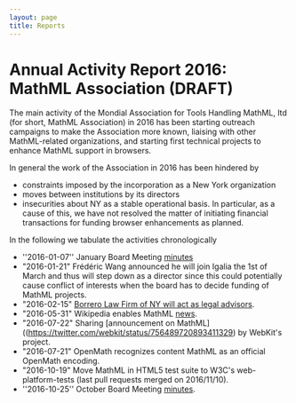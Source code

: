 ```yaml
---
layout: page
title: Reports
---
```


# Annual Activity Report 2016: MathML Association (DRAFT)

The main activity of the Mondial Association for Tools Handling MathML, ltd (for short,
MathML Association) in 2016 has been starting outreach campaigns to make the Association
more known, liaising with other MathML-related organizations, and starting first technical
projects to enhance MathML support in browsers.

In general the work of the Association in 2016 has been hindered by
* constraints imposed by the incorporation as a New York organization
* moves between institutions by its directors
* insecurities about NY as a stable operational basis. 
In particular, as a cause of this, we have not resolved the matter of initiating financial
transactions for funding browser enhancements as planned. 

In the following we tabulate the activities chronologically

* ''2016-01-07'' January Board Meeting [minutes](/meetings/board-2016-01-07.html)
* "2016-01-21" Frédéric Wang announced he will join Igalia the 1st of March and thus will step down as a director since this could potentially cause conflict of interests when the board has to decide funding of MathML projects.
* "2016-02-15" [Borrero Law Firm of NY will act as legal advisors](http://mathml-association.org/announcement/2016/02/15/borrero-law.html).
* "2016-05-31" Wikipedia enables MathML [news](http://mathml-association.org/announcement/2016/05/31/wikipedia.html). 
* "2016-07-22" Sharing [announcement on MathML]((https://twitter.com/webkit/status/756489720893411329) by WebKit's project. 
* "2016-07-21" OpenMath recognizes content MathML as an official OpenMath encoding. 
* "2016-10-19" Move MathML in HTML5 test suite to W3C's web-platform-tests (last pull requests merged on 2016/11/10). 
* ''2016-10-25'' October Board Meeting [minutes](/meetings/board-2016-10-15.html).


<!--  LocalWords:  organization organizations
 -->
